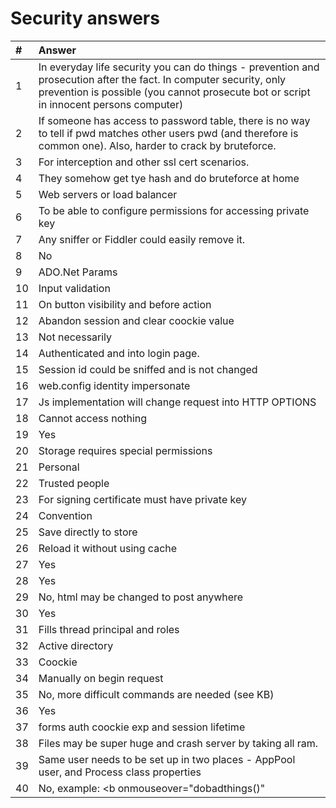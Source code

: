 # Security answers

| #   | Answer                                                                                                                                                                                                       |
| :-- | :----------------------------------------------------------------------------------------------------------------------------------------------------------------------------------------------------------- |
| 1   | In everyday life security you can do things - prevention and prosecution after the fact. In computer security, only prevention is possible (you cannot prosecute bot or script in innocent persons computer) |
| 2   | If someone has access to password table, there is no way to tell if pwd matches other users pwd (and therefore is common one). Also, harder to crack by bruteforce.                                          |
| 3   | For interception and other ssl cert scenarios.                                                                                                                                                               |
| 4   | They somehow get tye hash and do bruteforce at home                                                                                                                                                          |
| 5   | Web servers or load balancer                                                                                                                                                                                 |
| 6   | To be able to configure permissions for accessing private key                                                                                                                                                |
| 7   | Any sniffer or Fiddler could easily remove it.                                                                                                                                                               |
| 8   | No                                                                                                                                                                                                           |
| 9   | ADO.Net Params                                                                                                                                                                                               |
| 10  | Input validation                                                                                                                                                                                             |
| 11  | On button visibility and before action                                                                                                                                                                       |
| 12  | Abandon session and clear coockie value                                                                                                                                                                      |
| 13  | Not necessarily                                                                                                                                                                                              |
| 14  | Authenticated and into login page.                                                                                                                                                                           |
| 15  | Session id could be sniffed and is not changed                                                                                                                                                               |
| 16  | web.config identity impersonate                                                                                                                                                                              |
| 17  | Js implementation will change request into HTTP OPTIONS                                                                                                                                                      |
| 18  | Cannot access nothing                                                                                                                                                                                        |
| 19  | Yes                                                                                                                                                                                                          |
| 20  | Storage requires special permissions                                                                                                                                                                         |
| 21  | Personal                                                                                                                                                                                                     |
| 22  | Trusted people                                                                                                                                                                                               |
| 23  | For signing certificate must have private key                                                                                                                                                                |
| 24  | Convention                                                                                                                                                                                                   |
| 25  | Save directly to store                                                                                                                                                                                       |
| 26  | Reload it without using cache                                                                                                                                                                                |
| 27  | Yes                                                                                                                                                                                                          |
| 28  | Yes                                                                                                                                                                                                          |
| 29  | No, html may be changed to post anywhere                                                                                                                                                                     |
| 30  | Yes                                                                                                                                                                                                          |
| 31  | Fills thread principal and roles                                                                                                                                                                             |
| 32  | Active directory                                                                                                                                                                                             |
| 33  | Coockie                                                                                                                                                                                                      |
| 34  | Manually on begin request                                                                                                                                                                                    |
| 35  | No, more difficult commands are needed (see KB)                                                                                                                                                              |
| 36  | Yes                                                                                                                                                                                                          |
| 37  | forms auth coockie exp and session lifetime                                                                                                                                                                  |
| 38  | Files may be super huge and crash server by taking all ram.                                                                                                                                                  |
| 39  | Same user needs to be set up in two places - AppPool user, and Process class properties                                                                                                                      |
| 40  | No, example: <b onmouseover="dobadthings()"                                                                                                                                                                  |
